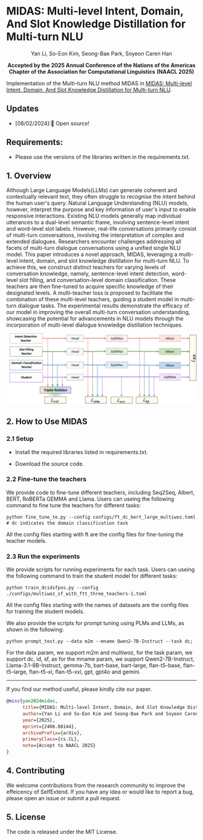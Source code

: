# MIDAS: Multi-level Intent, Domain, And Slot Knowledge Distillation for Multi-turn NLU

<p style="text-align: center;">
Yan Li, So-Eon Kim, Seong-Bae Park, Soyeon Caren Han 
</p>
<p style="text-align: center;">
<strong>Accepted by the 2025 Annual Conference of the Nations of the Americas Chapter of the Association for Computational Linguistics</strong>  
<strong>(NAACL 2025)</strong>
</p>


Implementation of the Multi-turn NLU method MIDAS in [MIDAS: Multi-level Intent, Domain, And Slot Knowledge Distillation for Multi-turn NLU](https://arxiv.org/abs/2408.08144). 


## Updates
- [08/02/2024]:🎉 Open source!


## Requirements:
- Please use the versions of the libraries written in the requirements.txt.


## 1. Overview 
Although Large Language Models(LLMs) can generate coherent and contextually relevant text, they often struggle to recognise the intent behind the human user's query. Natural Language Understanding (NLU) models, however, interpret the purpose and key information of user's input to enable responsive interactions. Existing NLU models generally map individual utterances to a dual-level semantic frame, involving sentence-level intent and word-level slot labels. However, real-life conversations primarily consist of multi-turn conversations, involving the interpretation of complex and extended dialogues. Researchers encounter challenges addressing all facets of multi-turn dialogue conversations using a unified single NLU model. This paper introduces a novel approach, MIDAS, leveraging a multi-level intent, domain, and slot knowledge distillation for multi-turn NLU. To achieve this, we construct distinct teachers for varying levels of conversation knowledge, namely, sentence-level intent detection, word-level slot filling, and conversation-level domain classification. These teachers are then fine-tuned to acquire specific knowledge of their designated levels. A multi-teacher loss is proposed to facilitate the combination of these multi-level teachers, guiding a student model in multi-turn dialogue tasks. The experimental results demonstrate the efficacy of our model in improving the overall multi-turn conversation understanding, showcasing the potential for advancements in NLU models through the incorporation of multi-level dialogue knowledge distillation techniques.

<p align="center">
<img width="600" src="./figures/overall.jpg">


## 2. How to Use MIDAS

### 2.1 Setup

- Install the required libraries listed in requirements.txt.

- Download the source code.

### 2.2 Fine-tune the teachers

We provide code to fine-tune different teachers, including Seq2Seq, Albert, BERT, RoBERTa GEMMA and Llama. Users can useing the following command to fine tune the teachers for different tasks:

```
python fine_tune_te.py --config configs/ft_dc_bert_large_multiwoz.toml # dc indicates the domain classification task
```

All the config files starting with ft are the config files for fine-tuning the teacher models.

### 2.3 Run the experiments

We provide scripts for running experiments for each task. Users can useing the following command to train the student model for different tasks:

```
python train_dcidsfpos.py --config ./configs/multiwoz_sf_with_ftt_three_teachers-1.toml
```

All the config files starting with the names of datasets are the config files for training the student models.

We also provide the scripts for prompt tuning using PLMs and LLMs, as shown in the following:
```
python prompt_test.py --data m2m --mname Qwen2-7B-Instruct --task dc; 
```

For the data param, we support m2m and multiwoz, for the task param, we support dc, id, sf, as for the mname param, we support Qwen2-7B-Instruct, Llama-3.1-8B-Instruct, gemma-7b, bart-base, bart-large, flan-t5-base, flan-t5-large, flan-t5-xl, flan-t5-xxl, gpt, gpt4o and gemini.



------


If you find our method useful, please kindly cite our paper.
```bibtex
@misc{yan2024midas,
      title={MIDAS: Multi-level Intent, Domain, And Slot Knowledge Distillation for Multi-turn NLU}, 
      author={Yan Li and So-Eon Kim and Seong-Bae Park and Soyeon Caren Han},
      year={2025},
      eprint={2408.08144},
      archivePrefix={arXiv},
      primaryClass={cs.CL},
      note={Accept to NAACL 2025}
}
```


## 4. Contributing
We welcome contributions from the research community to improve the effeicency of SelfExtend. If you have any idea or would like to report a bug, please open an issue or submit a pull request.

## 5. License
The code is released under the MIT License.

